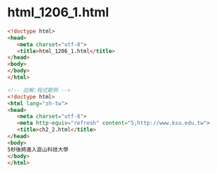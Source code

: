 # html_1206_1.html
```html
<!doctype html>
<head>
   <meta charset="utf-8">
   <title>html_1206_1.html</title> 
</head>
<body>
</body>
</html>
```
```html
<!-- 註解:程式範例 -->
<!doctype html>
<html lang="zh-tw">
<head>
   <meta charset="utf-8">
   <meta http-equiv="refresh" content="5;http://www.ksu.edu.tw">
   <title>ch2_2.html</title> 
</head>
<body>
5秒後將進入崑山科技大學
</body>
</html>
```



#
```html

```

#
```html

```

#
```html

```

#
```html

```

#
```html

```

#
```html

```


#
```html

```

#
```html

```

#
```html

```

#
```html

```

#
```html

```

#
```html

```
